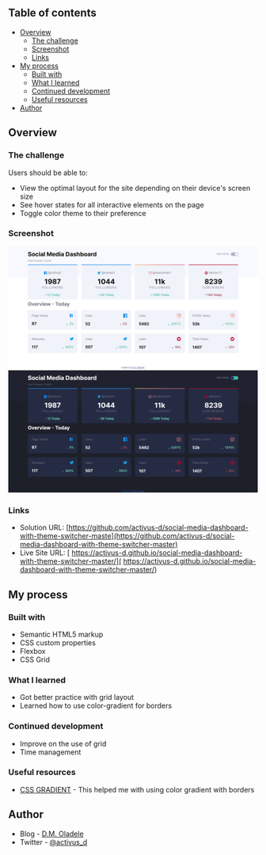 ## Table of contents

- [Overview](#overview)
  - [The challenge](#the-challenge)
  - [Screenshot](#screenshot)
  - [Links](#links)
- [My process](#my-process)
  - [Built with](#built-with)
  - [What I learned](#what-i-learned)
  - [Continued development](#continued-development)
  - [Useful resources](#useful-resources)
- [Author](#author)


## Overview

### The challenge

Users should be able to:

- View the optimal layout for the site depending on their device's screen size
- See hover states for all interactive elements on the page
- Toggle color theme to their preference

### Screenshot

![LIGHT MODE](./images/screencapture%20(2).png)
![DARK MODE](./images/screencapture.png)

### Links

- Solution URL: [https://github.com/activus-d/social-media-dashboard-with-theme-switcher-maste](https://github.com/activus-d/social-media-dashboard-with-theme-switcher-master)
- Live Site URL: [ https://activus-d.github.io/social-media-dashboard-with-theme-switcher-master/]( https://activus-d.github.io/social-media-dashboard-with-theme-switcher-master/)

## My process

### Built with

- Semantic HTML5 markup
- CSS custom properties
- Flexbox
- CSS Grid

### What I learned
- Got better practice with grid layout
- Learned how to use color-gradient for borders

### Continued development
- Improve on the use of grid
- Time management

### Useful resources

- [CSS GRADIENT](https://css-tricks.com/gradient-borders-in-css/) - This helped me with using color gradient with borders

## Author

- Blog - [D.M. Oladele](https://activuscode.hashnode.dev/)
- Twitter - [@activus_d](https://twitter.com/activus_d)

